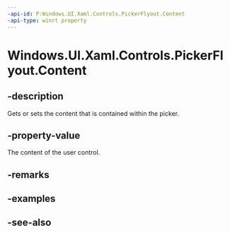 ```yaml
---
-api-id: P:Windows.UI.Xaml.Controls.PickerFlyout.Content
-api-type: winrt property
---
```


<!-- Property syntax
public Windows.UI.Xaml.UIElement Content { get;  set; }
-->

# Windows.UI.Xaml.Controls.PickerFlyout.Content

## -description
Gets or sets the content that is contained within the picker.



## -property-value
The content of the user control.

## -remarks

## -examples

## -see-also

